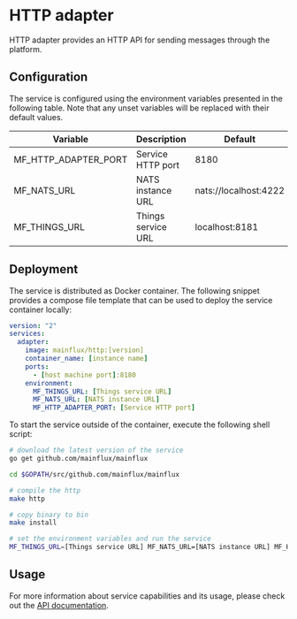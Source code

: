 # HTTP adapter

HTTP adapter provides an HTTP API for sending messages through the platform.

## Configuration

The service is configured using the environment variables presented in the
following table. Note that any unset variables will be replaced with their
default values.

| Variable             | Description         | Default               |
|----------------------|---------------------|-----------------------|
| MF_HTTP_ADAPTER_PORT | Service HTTP port   | 8180                  |
| MF_NATS_URL          | NATS instance URL   | nats://localhost:4222 |
| MF_THINGS_URL        | Things service URL  | localhost:8181        |

## Deployment

The service is distributed as Docker container. The following snippet provides
a compose file template that can be used to deploy the service container locally:

```yaml
version: "2"
services:
  adapter:
    image: mainflux/http:[version]
    container_name: [instance name]
    ports:
      - [host machine port]:8180
    environment:
      MF_THINGS_URL: [Things service URL]
      MF_NATS_URL: [NATS instance URL]
      MF_HTTP_ADAPTER_PORT: [Service HTTP port]
```

To start the service outside of the container, execute the following shell script:

```bash
# download the latest version of the service
go get github.com/mainflux/mainflux

cd $GOPATH/src/github.com/mainflux/mainflux

# compile the http
make http

# copy binary to bin
make install

# set the environment variables and run the service
MF_THINGS_URL=[Things service URL] MF_NATS_URL=[NATS instance URL] MF_HTTP_ADAPTER_PORT=[Service HTTP port] $GOBIN/mainflux-http
```

## Usage

For more information about service capabilities and its usage, please check out
the [API documentation](swagger.yaml).

